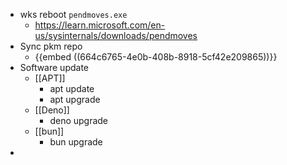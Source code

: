 - wks reboot `pendmoves.exe`
	- https://learn.microsoft.com/en-us/sysinternals/downloads/pendmoves
- Sync pkm repo
	- {{embed ((664c6765-4e0b-408b-8918-5cf42e209865))}}
- Software update
	- [[APT]]
		- apt update
		- apt upgrade
	- [[Deno]]
		- deno upgrade
	- [[bun]]
		- bun upgrade
-